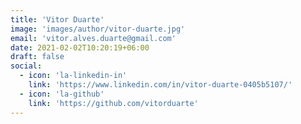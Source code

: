 ```yaml
---
title: 'Vitor Duarte'
image: 'images/author/vitor-duarte.jpg'
email: 'vitor.alves.duarte@gmail.com'
date: 2021-02-02T10:20:19+06:00
draft: false
social:
  - icon: 'la-linkedin-in'
    link: 'https://www.linkedin.com/in/vitor-duarte-0405b5107/'
  - icon: 'la-github'
    link: 'https://github.com/vitorduarte'
---
```

